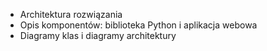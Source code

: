 - Architektura rozwiązania
- Opis komponentów: biblioteka Python i aplikacja webowa
- Diagramy klas i diagramy architektury